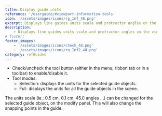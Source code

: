 ```yaml
---
title: Display guide units
reference: '/userguide/#viewport-information-tools'
icon: '/assets/images/icons/rg_Inf_48.png'
excerpt: Displays line guides units scale and protractor angles on the viewport.
description:
    - Displays line guides units scale and protractor angles on the viewport.
# footer:
footer_images:
    - '/assets/images/icons/check_48.png'
    - '/assets/images/icons/rg_Inf2_48.png'
category: refGuides
---
```


* Check/uncheck the tool button (either in the menu, ribbon tab or in a toolbar) to enable/disable it.
* Tool modes:
  * Selection: displays the units for the selected guide objects.
  * Full: displays the units for all the guide objects in the scene.

The units scale (ie.: 0.5 cm, 0,1 cm, 45.0 angles ...) can be changed for the selected guide object, on the modify panel. This will also change the snapping points in the guide.
